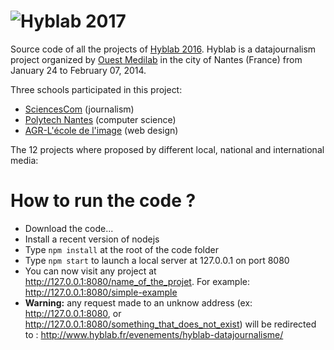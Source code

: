 ![Hyblab 2017][1]
==========

Source code of all the projects of [Hyblab 2016][2]. Hyblab is a datajournalism project organized by [Ouest Medilab][3] in the city of Nantes (France) from January 24 to February 07, 2014.

Three schools participated in this project:

 - [SciencesCom][4] (journalism)
 - [Polytech Nantes][5] (computer science)
 - [AGR-L'école de l'image][6] (web design)


The 12 projects where proposed by different local, national and international media:


[1]: http://www.hyblab.fr/wp-content/uploads/2016/11/sliderddj2017edition5web.png
[2]: http://www.hyblab.fr
[3]: http://www.ouestmedialab.fr
[4]: http://www.sciencescom.org
[5]: http://www.polytech.univ-nantes.fr
[6]: http://www.agrnantes.fr


# How to run the code ?

- Download the code...
- Install a recent version of nodejs
- Type `npm install` at the root of the code folder
- Type `npm start` to launch a local server at 127.0.0.1 on port 8080
- You can now visit any project at http://127.0.0.1:8080/name_of_the_projet. For example: http://127.0.0.1:8080/simple-example
- **Warning:** any request made to an unknow address (ex: http://127.0.0.1:8080, or http://127.0.0.1:8080/something_that_does_not_exist) will be redirected to : http://www.hyblab.fr/evenements/hyblab-datajournalisme/